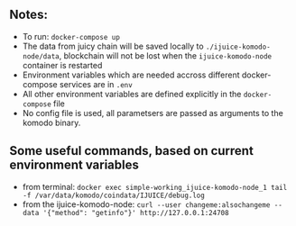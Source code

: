 ## Notes:
- To run: `docker-compose up`
- The data from juicy chain will be saved locally to `./ijuice-komodo-node/data`, blockchain
will not be lost when the `ijuice-komodo-node` container is restarted
- Environment variables which are needed accross different docker-compose services are in `.env`
- All other environment variables are defined explicitly in the `docker-compose` file
- No config file is used, all parametsers are passed as arguments to the komodo binary.


## Some useful commands, based on current environment variables
- from terminal: `docker exec simple-working_ijuice-komodo-node_1 tail -f /var/data/komodo/coindata/IJUICE/debug.log`
- from the ijuice-komodo-node: `curl --user changeme:alsochangeme --data '{"method": "getinfo"}' http://127.0.0.1:24708`
